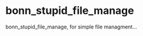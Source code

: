 bonn_stupid_file_manage
=======================

bonn_stupid_file_manage, for simple file managment...